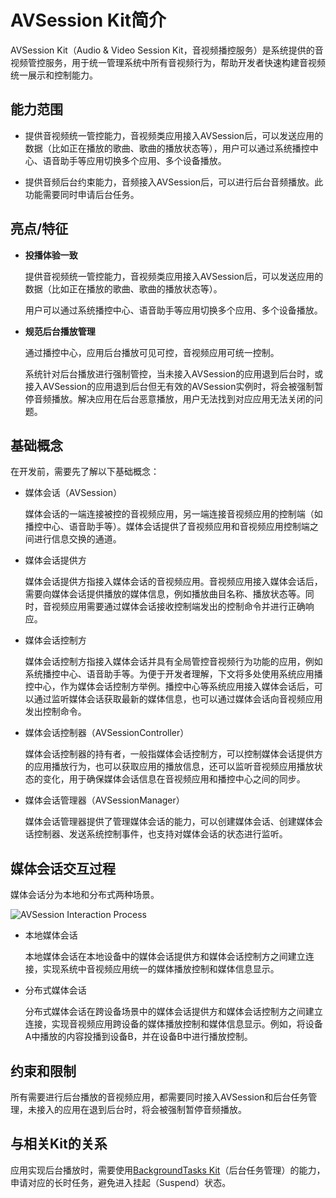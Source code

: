 # AVSession Kit简介
<!--Kit: AVSession Kit-->
<!--Subsystem: Multimedia-->
<!--Owner: @ccfriend; @liao_qian-->
<!--Designer: @ccfriend-->
<!--Tester: @chenmingxi1_huawei-->
<!--Adviser: @zengyawen-->

AVSession Kit（Audio &amp; Video Session Kit，音视频播控服务）是系统提供的音视频管控服务，用于统一管理系统中所有音视频行为，帮助开发者快速构建音视频统一展示和控制能力。

## 能力范围

- 提供音视频统一管控能力，音视频类应用接入AVSession后，可以发送应用的数据（比如正在播放的歌曲、歌曲的播放状态等），用户可以通过系统播控中心、语音助手等应用切换多个应用、多个设备播放。

- 提供音频后台约束能力，音频接入AVSession后，可以进行后台音频播放。此功能需要同时申请后台任务。

## 亮点/特征

- **投播体验一致**

  提供音视频统一管控能力，音视频类应用接入AVSession后，可以发送应用的数据（比如正在播放的歌曲、歌曲的播放状态等）。

  用户可以通过系统播控中心、语音助手等应用切换多个应用、多个设备播放。

- **规范后台播放管理**

  通过播控中心，应用后台播放可见可控，音视频应用可统一控制。

  系统针对后台播放进行强制管控，当未接入AVSession的应用退到后台时，或接入AVSession的应用退到后台但无有效的AVSession实例时，将会被强制暂停音频播放。解决应用在后台恶意播放，用户无法找到对应应用无法关闭的问题。

## 基础概念

在开发前，需要先了解以下基础概念：

- 媒体会话（AVSession）

  媒体会话的一端连接被控的音视频应用，另一端连接音视频应用的控制端（如播控中心、语音助手等）。媒体会话提供了音视频应用和音视频应用控制端之间进行信息交换的通道。

- 媒体会话提供方

  媒体会话提供方指接入媒体会话的音视频应用。音视频应用接入媒体会话后，需要向媒体会话提供播放的媒体信息，例如播放曲目名称、播放状态等。同时，音视频应用需要通过媒体会话接收控制端发出的控制命令并进行正确响应。

- 媒体会话控制方

  媒体会话控制方指接入媒体会话并具有全局管控音视频行为功能的应用，例如系统播控中心、语音助手等。为便于开发者理解，下文将多处使用系统应用播控中心，作为媒体会话控制方举例。播控中心等系统应用接入媒体会话后，可以通过监听媒体会话获取最新的媒体信息，也可以通过媒体会话向音视频应用发出控制命令。

- 媒体会话控制器（AVSessionController）

  媒体会话控制器的持有者，一般指媒体会话控制方，可以控制媒体会话提供方的应用播放行为，也可以获取应用的播放信息，还可以监听音视频应用播放状态的变化，用于确保媒体会话信息在音视频应用和播控中心之间的同步。

- 媒体会话管理器（AVSessionManager）

  媒体会话管理器提供了管理媒体会话的能力，可以创建媒体会话、创建媒体会话控制器、发送系统控制事件，也支持对媒体会话的状态进行监听。

## 媒体会话交互过程

媒体会话分为本地和分布式两种场景。

![AVSession Interaction Process](figures/avsession-interaction-process.png)

- 本地媒体会话

  本地媒体会话在本地设备中的媒体会话提供方和媒体会话控制方之间建立连接，实现系统中音视频应用统一的媒体播放控制和媒体信息显示。

- 分布式媒体会话

  分布式媒体会话在跨设备场景中的媒体会话提供方和媒体会话控制方之间建立连接，实现音视频应用跨设备的媒体播放控制和媒体信息显示。例如，将设备A中播放的内容投播到设备B，并在设备B中进行播放控制。

## 约束和限制

所有需要进行后台播放的音视频应用，都需要同时接入AVSession和后台任务管理，未接入的应用在退到后台时，将会被强制暂停音频播放。

## 与相关Kit的关系

应用实现后台播放时，需要使用[BackgroundTasks Kit](../../task-management/background-task-overview.md)（后台任务管理）的能力，申请对应的长时任务，避免进入挂起（Suspend）状态。
